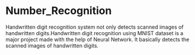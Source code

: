 # Number_Recognition
Handwritten digit recognition system not only detects scanned images of handwritten digits.Handwritten digit recognition using MNIST dataset is a major project made  with the help of Neural Network. It basically detects the scanned images of handwritten digits.
